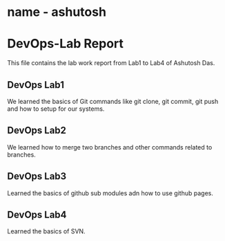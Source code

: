 # name - ashutosh

# DevOps-Lab Report

This file contains the lab work report from Lab1 to Lab4 of Ashutosh Das.

## DevOps Lab1

We learned the basics of Git commands like git clone, git commit, git push and how to setup for our systems.

## DevOps Lab2

We learned how to merge two branches and other commands related to branches.

## DevOps Lab3

Learned the basics of github sub modules adn how to use github pages.

## DevOps Lab4

Learned the basics of SVN.

